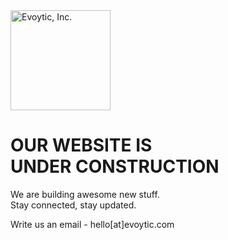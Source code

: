 <img src="https://user-images.githubusercontent.com/7526910/109672163-db57a180-7b9c-11eb-9664-a076caf20265.png" alt="Evoytic, Inc." width="160"/>


# OUR WEBSITE IS <br/>**UNDER CONSTRUCTION**

We are building awesome new stuff.<br/>
Stay connected, stay updated.

Write us an email - hello[at]evoytic.com
